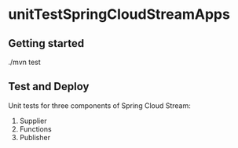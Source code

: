 # unitTestSpringCloudStreamApps



## Getting started

./mvn test

## Test and Deploy

Unit tests for three components of Spring Cloud Stream:

1. Supplier
2. Functions
3. Publisher

